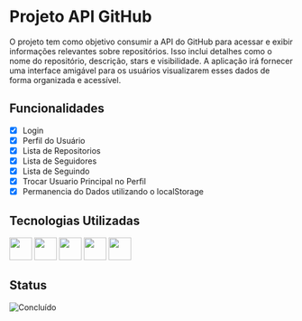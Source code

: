 # Projeto API GitHub
O projeto tem como objetivo consumir a API do GitHub para acessar e exibir informações relevantes sobre repositórios. Isso inclui detalhes como o nome do repositório, descrição, stars e visibilidade. A aplicação irá fornecer uma interface amigável para os usuários visualizarem esses dados de forma organizada e acessível.

## Funcionalidades

- [x] Login
- [x] Perfil do Usuário
- [x] Lista de Repositorios
- [x] Lista de Seguidores
- [x] Lista de Seguindo
- [x] Trocar Usuario Principal no Perfil
- [x] Permanencia do Dados utilizando o localStorage

## Tecnologias Utilizadas

[<img src="https://cdn.jsdelivr.net/gh/devicons/devicon@latest/icons/typescript/typescript-original.svg" width="40" height="40" />](https://www.typescriptlang.org/)  [<img src="https://cdn.jsdelivr.net/gh/devicons/devicon@latest/icons/typescript/typescript-original.svg" width="40" height="40" />](https://www.typescriptlang.org/)  [<img src="https://cdn.jsdelivr.net/gh/devicons/devicon@latest/icons/react/react-original.svg" width="40" height="40" />](https://react.dev)  [<img src="https://cdn.jsdelivr.net/gh/devicons/devicon@latest/icons/axios/axios-plain.svg" width="40" height="40" />](https://axios-http.com/docs/intro) [<img src="[https://cdn.jsdelivr.net/gh/devicons/devicon@latest/icons/sqlite/sqlite-original.svg](https://styled-components.com/nav-logo.png)" width="40" />](https://styled-components.com)

## Status
![Concluído](https://img.shields.io/badge/status-Concluído-green)
